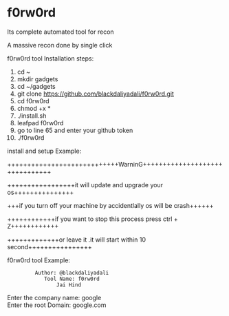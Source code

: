 # f0rw0rd
Its complete automated tool for recon 

A massive recon done by single click 

f0rw0rd tool Installation steps:

1. cd ~
2. mkdir gadgets
3. cd ~/gadgets
4. git clone https://github.com/blackdaliyadali/f0rw0rd.git
5. cd f0rw0rd
6. chmod +x *
7. ./install.sh
8. leafpad f0rw0rd
9. go to line 65 and enter your github token
10. ./f0rw0rd

install and setup Example:

++++++++++++++++++++++++++++WarninG+++++++++++++++++++++++++++++++

+++++++++++++++++it will update and upgrade your os+++++++++++++++

+++if you turn off your machine by accidentlally os will be crash++++++

++++++++++++if you want to stop this process press ctrl + Z++++++++++++

+++++++++++++or leave it .it will start within 10 second++++++++++++++++

f0rw0rd tool Example:

 

             Author: @blackdaliyadali   
                Tool Name: f0rw0rd         
                    Jai Hind               

Enter the company name: google  
Enter the root Domain: google.com

